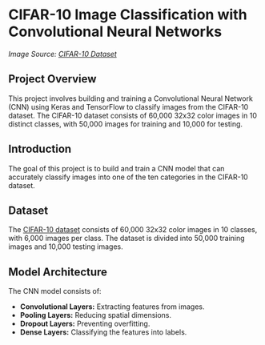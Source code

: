# CIFAR-10 Image Classification with Convolutional Neural Networks

*Image Source: [CIFAR-10 Dataset](https://www.cs.toronto.edu/~kriz/cifar.html)*

## Project Overview

This project involves building and training a Convolutional Neural Network (CNN) using Keras and TensorFlow to classify images from the CIFAR-10 dataset. The CIFAR-10 dataset consists of 60,000 32x32 color images in 10 distinct classes, with 50,000 images for training and 10,000 for testing.

## Introduction

The goal of this project is to build and train a CNN model that can accurately classify images into one of the ten categories in the CIFAR-10 dataset.

## Dataset

The [CIFAR-10 dataset](https://www.cs.toronto.edu/~kriz/cifar.html) consists of 60,000 32x32 color images in 10 classes, with 6,000 images per class. The dataset is divided into 50,000 training images and 10,000 testing images.

## Model Architecture

The CNN model consists of:

- **Convolutional Layers:** Extracting features from images.
- **Pooling Layers:** Reducing spatial dimensions.
- **Dropout Layers:** Preventing overfitting.
- **Dense Layers:** Classifying the features into labels.


